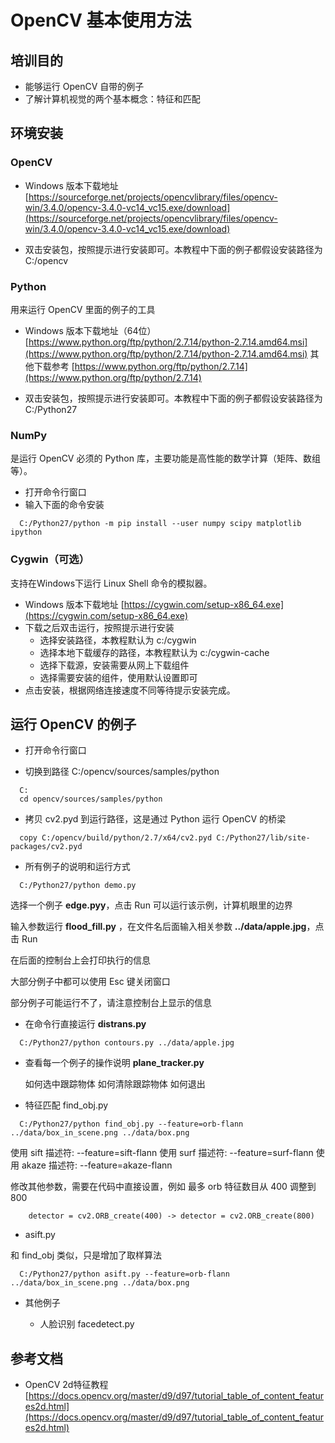 # OpenCV 基本使用方法

## 培训目的

* 能够运行 OpenCV 自带的例子
* 了解计算机视觉的两个基本概念：特征和匹配

## 环境安装

### OpenCV

* Windows 版本下载地址 [https://sourceforge.net/projects/opencvlibrary/files/opencv-win/3.4.0/opencv-3.4.0-vc14_vc15.exe/download](https://sourceforge.net/projects/opencvlibrary/files/opencv-win/3.4.0/opencv-3.4.0-vc14_vc15.exe/download)

* 双击安装包，按照提示进行安装即可。本教程中下面的例子都假设安装路径为 C:/opencv

### Python

用来运行 OpenCV 里面的例子的工具

* Windows 版本下载地址（64位） [https://www.python.org/ftp/python/2.7.14/python-2.7.14.amd64.msi](https://www.python.org/ftp/python/2.7.14/python-2.7.14.amd64.msi)
  其他下载参考 [https://www.python.org/ftp/python/2.7.14](https://www.python.org/ftp/python/2.7.14)

* 双击安装包，按照提示进行安装即可。本教程中下面的例子都假设安装路径为 C:/Python27

### NumPy

是运行 OpenCV 必须的 Python 库，主要功能是高性能的数学计算（矩阵、数组等）。

* 打开命令行窗口
* 输入下面的命令安装

```
  C:/Python27/python -m pip install --user numpy scipy matplotlib ipython

```

### Cygwin（可选）

支持在Windows下运行 Linux Shell 命令的模拟器。

* Windows 版本下载地址 [https://cygwin.com/setup-x86_64.exe](https://cygwin.com/setup-x86_64.exe)
* 下载之后双击运行，按照提示进行安装
    * 选择安装路径，本教程默认为 c:/cygwin
    * 选择本地下载缓存的路径，本教程默认为 c:/cygwin-cache
    * 选择下载源，安装需要从网上下载组件
    * 选择需要安装的组件，使用默认设置即可
* 点击安装，根据网络连接速度不同等待提示安装完成。

## 运行 OpenCV 的例子

* 打开命令行窗口

* 切换到路径 C:/opencv/sources/samples/python

```
  C:
  cd opencv/sources/samples/python
```

* 拷贝 cv2.pyd 到运行路径，这是通过 Python 运行 OpenCV 的桥梁

```
  copy C:/opencv/build/python/2.7/x64/cv2.pyd C:/Python27/lib/site-packages/cv2.pyd
```

* 所有例子的说明和运行方式

```
  C:/Python27/python demo.py
```

选择一个例子 **edge.pyy**，点击 Run 可以运行该示例，计算机眼里的边界

输入参数运行 **flood_fill.py** ，在文件名后面输入相关参数 **../data/apple.jpg**，点击 Run

在后面的控制台上会打印执行的信息

大部分例子中都可以使用 Esc 键关闭窗口

部分例子可能运行不了，请注意控制台上显示的信息

* 在命令行直接运行 **distrans.py**

```
  C:/Python27/python contours.py ../data/apple.jpg

```

* 查看每一个例子的操作说明 **plane_tracker.py**

    如何选中跟踪物体
    如何清除跟踪物体
    如何退出

* 特征匹配 find_obj.py

```
  C:/Python27/python find_obj.py --feature=orb-flann ../data/box_in_scene.png ../data/box.png
```

使用 sift 描述符: --feature=sift-flann
使用 surf 描述符: --feature=surf-flann
使用 akaze 描述符: --feature=akaze-flann

修改其他参数，需要在代码中直接设置，例如 最多 orb 特征数目从 400 调整到 800

```
    detector = cv2.ORB_create(400) -> detector = cv2.ORB_create(800)
```

* asift.py

和 find_obj 类似，只是增加了取样算法

```
  C:/Python27/python asift.py --feature=orb-flann ../data/box_in_scene.png ../data/box.png
```

* 其他例子

   * 人脸识别 facedetect.py

## 参考文档


* OpenCV 2d特征教程 [https://docs.opencv.org/master/d9/d97/tutorial_table_of_content_features2d.html](https://docs.opencv.org/master/d9/d97/tutorial_table_of_content_features2d.html)

